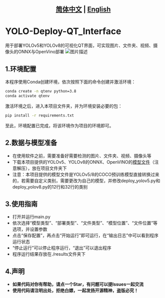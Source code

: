 ## <div align="center"><b><a href="README.md">简体中文</a> | <a href="README_EN.md">English</a></b></div>

# YOLO-Deploy-QT_Interface
用于部署YOLOv5和YOLOv8的可视化QT界面，可实现图片、文件夹、视频、摄像头的ONNX与OpenVino部署
![图片描述](assets/Demo.gif)

## 1.环境配置
本程序使用Conda创建环境，依次按照下面的命令创建并激活环境：
```bash
conda create -n qtenv python=3.8
conda activate qtenv
```
激活环境之后，进入本项目文件夹，并为环境安装必要的包：
```bash
pip install -r requirements.txt
```
至此，环境配置已完成，将该环境作为项目的环境即可。

## 2.数据与模型准备
- 在使用软件之前，需要准备好需要检测的图片、文件夹、视频、摄像头等
- 下载本项目提供的YOLOv5、YOLOv8的ONNX、OpenVINO的[模型文件](https://github.com/Zency-Sun/YOLO-Deploy-QT_Interface/releases/tag/v1.0.0)（注意解压），放在项目文件夹下
- 注意：本项目提供的模型文件是YOLOv5/8的COCO预训练模型直接转换过来的，若需要自定义类别，需要更改为自己的模型，并修改deploy_yolov5.py和deploy_yolov8.py的12行和32行的类别


## 3.使用指南
- 打开并运行main.py
- 依次选择“模型类型”、“部署类型”、“文件类型”、“模型位置”、“文件位置”等选项，并设置参数
- 点击“保存配置”，再点击“开始运行”即可运行，在“输出日志”中可以看到程序运行状态
- “停止运行”可以停止程序运行，“退出”可以退出程序
- 程序运行结果存放在./results文件夹下

## 4.声明
- **如果代码对你有帮助，请点一个Star，有问题可以提Issues一起交流**
- **使用代码请注明出处，拒绝白嫖，一起发扬开源精神，盗版必究！**

